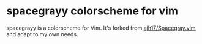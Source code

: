 # spacegrayy colorscheme for vim

spacegrayy is a colorscheme for Vim. It's forked from  [ajh17/Spacegray.vim](https://github.com/ajh17/Spacegray.vim)
and adapt to my own needs.

